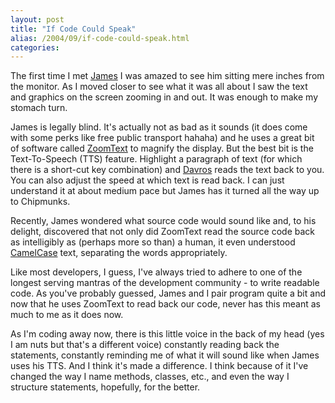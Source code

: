 ```yaml
---
layout: post
title: "If Code Could Speak"
alias: /2004/09/if-code-could-speak.html
categories:
---
```

The first time I met [James](http://www.redhillconsulting.com.au/blogs/james) I was amazed to see him sitting mere inches from the monitor. As I moved closer to see what it was all about I saw the text and graphics on the screen zooming in and out. It was enough to make my stomach turn.

James is legally blind. It's actually not as bad as it sounds (it does come with some perks like free public transport hahaha) and he uses a great bit of software called [ZoomText](http://www.aisquared.com/Products/ZoomText8/ZoomText8.htm) to magnify the display. But the best bit is the Text-To-Speech (TTS) feature. Highlight a paragraph of text (for which there is a short-cut key combination) and [Davros](http://www.fact-index.com/d/da/davros.html) reads the text back to you. You can also adjust the speed at which text is read back. I can just understand it at about medium pace but James has it turned all the way up to Chipmunks.

Recently, James wondered what source code would sound like and, to his delight, discovered that not only did ZoomText read the source code back as intelligibly as (perhaps more so than) a human, it even understood [CamelCase](http://c2.com/cgi/wiki?CamelCase) text, separating the words appropriately.

Like most developers, I guess, I've always tried to adhere to one of the longest serving mantras of the development community - to write readable code. As you've probably guessed, James and I pair program quite a bit and now that he uses ZoomText to read back our code, never has this meant as much to me as it does now.

As I'm coding away now, there is this little voice in the back of my head (yes I am nuts but that's a different voice) constantly reading back the statements, constantly reminding me of what it will sound like when James uses his TTS. And I think it's made a difference. I think because of it I've changed the way I name methods, classes, etc., and even the way I structure statements, hopefully, for the better.
